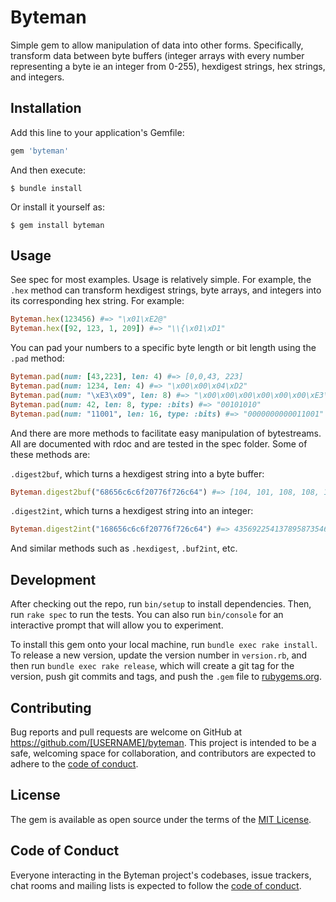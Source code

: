 # Byteman

Simple gem to allow manipulation of data into other forms. Specifically, transform data between byte buffers (integer arrays with every number representing a byte ie an integer from 0-255), hexdigest strings, hex strings, and integers.

## Installation

Add this line to your application's Gemfile:

```ruby
gem 'byteman'
```

And then execute:

    $ bundle install

Or install it yourself as:

    $ gem install byteman

## Usage

See spec for most examples. Usage is relatively simple. For example, the `.hex` method can transform hexdigest strings, byte arrays, and integers into its corresponding hex string. For example: 

```ruby
Byteman.hex(123456) #=> "\x01\xE2@"
Byteman.hex([92, 123, 1, 209]) #=> "\\{\x01\xD1"
```

You can pad your numbers to a specific byte length or bit length using the `.pad` method: 

```ruby
Byteman.pad(num: [43,223], len: 4) #=> [0,0,43, 223]
Byteman.pad(num: 1234, len: 4) #=> "\x00\x00\x04\xD2"
Byteman.pad(num: "\xE3\x09", len: 8) #=> "\x00\x00\x00\x00\x00\x00\xE3\x09"
Byteman.pad(num: 42, len: 8, type: :bits) #=> "00101010"
Byteman.pad(num: "11001", len: 16, type: :bits) #=> "0000000000011001"
```
And there are more methods to facilitate easy manipulation of bytestreams. All are documented with rdoc and are tested in the spec folder. Some of these methods are:

`.digest2buf`, which turns a hexdigest string into a byte buffer:
```ruby
Byteman.digest2buf("68656c6c6f20776f726c64") #=> [104, 101, 108, 108, 111, 32, 119, 111, 114, 108, 100]
```

`.digest2int`, which turns a hexdigest string into an integer:
```ruby
Byteman.digest2int("168656c6c6f20776f726c64") #=> 435692254137895873546447972

```

And similar methods such as `.hexdigest`, `.buf2int`, etc. 


## Development

After checking out the repo, run `bin/setup` to install dependencies. Then, run `rake spec` to run the tests. You can also run `bin/console` for an interactive prompt that will allow you to experiment.

To install this gem onto your local machine, run `bundle exec rake install`. To release a new version, update the version number in `version.rb`, and then run `bundle exec rake release`, which will create a git tag for the version, push git commits and tags, and push the `.gem` file to [rubygems.org](https://rubygems.org).

## Contributing

Bug reports and pull requests are welcome on GitHub at https://github.com/[USERNAME]/byteman. This project is intended to be a safe, welcoming space for collaboration, and contributors are expected to adhere to the [code of conduct](https://github.com/[USERNAME]/byteman/blob/master/CODE_OF_CONDUCT.md).


## License

The gem is available as open source under the terms of the [MIT License](https://opensource.org/licenses/MIT).

## Code of Conduct

Everyone interacting in the Byteman project's codebases, issue trackers, chat rooms and mailing lists is expected to follow the [code of conduct](https://github.com/[USERNAME]/byteman/blob/master/CODE_OF_CONDUCT.md).
